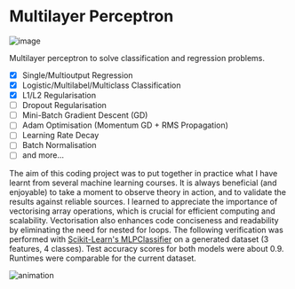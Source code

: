 # Multilayer Perceptron

![image](https://github.com/obdwinston/Multilayer-Perceptron/assets/104728656/11b66749-aa08-446c-a721-76b4853a136f)

Multilayer perceptron to solve classification and regression problems.

- [x] Single/Multioutput Regression
- [x] Logistic/Multilabel/Multiclass Classification
- [x] L1/L2 Regularisation
- [ ] Dropout Regularisation
- [ ] Mini-Batch Gradient Descent (GD)
- [ ] Adam Optimisation (Momentum GD + RMS Propagation)
- [ ] Learning Rate Decay
- [ ] Batch Normalisation
- [ ] and more...

The aim of this coding project was to put together in practice what I have learnt from several machine learning courses. It is always beneficial (and enjoyable) to take a moment to observe theory in action, and to validate the results against reliable sources. I learned to appreciate the importance of vectorising array operations, which is crucial for efficient computing and scalability. Vectorisation also enhances code conciseness and readability by eliminating the need for nested for loops. The following verification was performed with [Scikit-Learn's MLPClassifier](https://scikit-learn.org/stable/modules/generated/sklearn.neural_network.MLPClassifier.html) on a generated dataset (3 features, 4 classes). Test accuracy scores for both models were about 0.9. Runtimes were comparable for the current dataset.

![animation](https://github.com/obdwinston/Multilayer-Perceptron/assets/104728656/d9d2cff9-ec53-461d-b136-94a981ca94f3)
